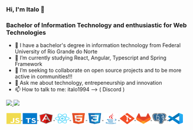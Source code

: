 ### Hi, I'm Italo 👋
### Bachelor of Information Technology and enthusiastic for Web Technologies


- 🔭 I have a bachelor's degree in information technology from Federal University of Rio Grande do Norte
- 🌱 I’m currently studying React, Angular, Typescript and Spring Framework
- 👯 I’m seeking to collaborate on open source projects and to be more active in communities!!!
- 💬 Ask me about technology, entrepeneurship and innovation
- 📫 How to talk to me: italo1994 --> ( Discord )


<div align="">
  <a href="https://github.com/Italo1994">
  <img height="180em" src="https://github-readme-stats.vercel.app/api?username=Italo1994&show_icons=true&theme=dark&include_all_commits=true&count_private=true"/>
  <img height="180em" src="https://github-readme-stats.vercel.app/api/top-langs/?username=Italo1994&layout=compact&langs_count=7&theme=dark"/>
</div>
  
<div style="display: inline_block"><br>
  <img align="center" alt="Italo-Js" height="30" width="40" src="https://raw.githubusercontent.com/devicons/devicon/master/icons/javascript/javascript-plain.svg">
  <img align="center" alt="Italo-Ts" height="30" width="40" src="https://raw.githubusercontent.com/devicons/devicon/master/icons/typescript/typescript-plain.svg">
  <img align="center" alt="Italo-React" height="30" width="40" src="https://raw.githubusercontent.com/devicons/devicon/master/icons/angularjs/angularjs-original.svg">
  <img align="center" alt="Italo-React" height="30" width="40" src="https://raw.githubusercontent.com/devicons/devicon/master/icons/react/react-original.svg">
  <img align="center" alt="Italo-HTML" height="30" width="40" src="https://raw.githubusercontent.com/devicons/devicon/master/icons/html5/html5-original.svg">
  <img align="center" alt="Italo-CSS" height="30" width="40" src="https://raw.githubusercontent.com/devicons/devicon/master/icons/css3/css3-original.svg">
  <img align="center" alt="Italo-Java" height="30" width="40" src="https://raw.githubusercontent.com/devicons/devicon/master/icons/java/java-original.svg">
  <img align="center" alt="Italo-Github" height="30" width="40" src="https://raw.githubusercontent.com/devicons/devicon/master/icons/git/git-original.svg">
  <img align="center" alt="Italo-Gitlab" height="30" width="40" src="https://raw.githubusercontent.com/devicons/devicon/master/icons/gitlab/gitlab-original.svg">
  <img align="center" alt="Italo-Gitlab" height="30" width="40" src="https://raw.githubusercontent.com/devicons/devicon/master/icons/postgresql/postgresql-original.svg">
  <img align="center" alt="Italo-Gitlab" height="30" width="40" src="https://raw.githubusercontent.com/devicons/devicon/master/icons/vscode/vscode-original.svg">
</div>
